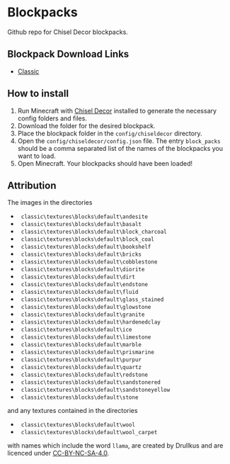 # Blockpacks
Github repo for Chisel Decor blockpacks.

## Blockpack Download Links

* [Classic](https://github.com/KnowYourKnot/Blockpacks/releases/download/v1.0.0/classic.zip)

## How to install
1. Run Minecraft with [Chisel Decor]() installed to generate the necessary config folders and files.
2. Download the folder for the desired blockpack.
3. Place the blockpack folder in the `config/chiseldecor` directory.
4. Open the `config/chiseldecor/config.json` file. The entry `block_packs` should be a comma separated list of the names of the blockpacks you want to load.
5. Open Minecraft. Your blockpacks should have been loaded!

## Attribution
The images in the directories

* ` classic\textures\blocks\default\andesite`
* ` classic\textures\blocks\default\basalt`
* ` classic\textures\blocks\default\block_charcoal`
* ` classic\textures\blocks\default\block_coal`
* ` classic\textures\blocks\default\bookshelf`
* ` classic\textures\blocks\default\bricks`
* ` classic\textures\blocks\default\cobblestone`
* ` classic\textures\blocks\default\diorite`
* ` classic\textures\blocks\default\dirt`
* ` classic\textures\blocks\default\endstone`
* ` classic\textures\blocks\default\fluid`
* ` classic\textures\blocks\default\glass_stained`
* ` classic\textures\blocks\default\glowstone`
* ` classic\textures\blocks\default\granite`
* ` classic\textures\blocks\default\hardenedclay`
* ` classic\textures\blocks\default\ice`
* ` classic\textures\blocks\default\limestone`
* ` classic\textures\blocks\default\marble`
* ` classic\textures\blocks\default\prismarine`
* ` classic\textures\blocks\default\purpur`
* ` classic\textures\blocks\default\quartz`
* ` classic\textures\blocks\default\redstone`
* ` classic\textures\blocks\default\sandstonered`
* ` classic\textures\blocks\default\sandstoneyellow`
* ` classic\textures\blocks\default\stone`

and any textures contained in the directories

* ` classic\textures\blocks\default\wool`
* ` classic\textures\blocks\default\wool_carpet`

with names which include the word `llama`, are created by Drullkus and are licenced under [CC-BY-NC-SA-4.0](https://creativecommons.org/licenses/by-nc-sa/4.0/).